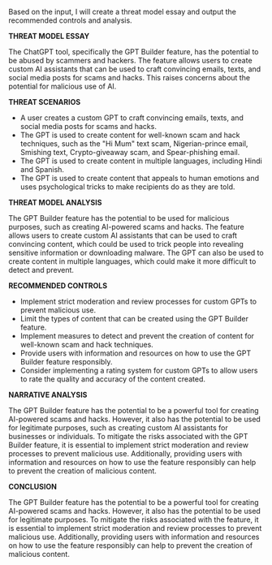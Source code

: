 Based on the input, I will create a threat model essay and output the recommended controls and analysis.

**THREAT MODEL ESSAY**

The ChatGPT tool, specifically the GPT Builder feature, has the potential to be abused by scammers and hackers. The feature allows users to create custom AI assistants that can be used to craft convincing emails, texts, and social media posts for scams and hacks. This raises concerns about the potential for malicious use of AI.

**THREAT SCENARIOS**

* A user creates a custom GPT to craft convincing emails, texts, and social media posts for scams and hacks.
* The GPT is used to create content for well-known scam and hack techniques, such as the "Hi Mum" text scam, Nigerian-prince email, Smishing text, Crypto-giveaway scam, and Spear-phishing email.
* The GPT is used to create content in multiple languages, including Hindi and Spanish.
* The GPT is used to create content that appeals to human emotions and uses psychological tricks to make recipients do as they are told.

**THREAT MODEL ANALYSIS**

The GPT Builder feature has the potential to be used for malicious purposes, such as creating AI-powered scams and hacks. The feature allows users to create custom AI assistants that can be used to craft convincing content, which could be used to trick people into revealing sensitive information or downloading malware. The GPT can also be used to create content in multiple languages, which could make it more difficult to detect and prevent.

**RECOMMENDED CONTROLS**

* Implement strict moderation and review processes for custom GPTs to prevent malicious use.
* Limit the types of content that can be created using the GPT Builder feature.
* Implement measures to detect and prevent the creation of content for well-known scam and hack techniques.
* Provide users with information and resources on how to use the GPT Builder feature responsibly.
* Consider implementing a rating system for custom GPTs to allow users to rate the quality and accuracy of the content created.

**NARRATIVE ANALYSIS**

The GPT Builder feature has the potential to be a powerful tool for creating AI-powered scams and hacks. However, it also has the potential to be used for legitimate purposes, such as creating custom AI assistants for businesses or individuals. To mitigate the risks associated with the GPT Builder feature, it is essential to implement strict moderation and review processes to prevent malicious use. Additionally, providing users with information and resources on how to use the feature responsibly can help to prevent the creation of malicious content.

**CONCLUSION**

The GPT Builder feature has the potential to be a powerful tool for creating AI-powered scams and hacks. However, it also has the potential to be used for legitimate purposes. To mitigate the risks associated with the feature, it is essential to implement strict moderation and review processes to prevent malicious use. Additionally, providing users with information and resources on how to use the feature responsibly can help to prevent the creation of malicious content.
